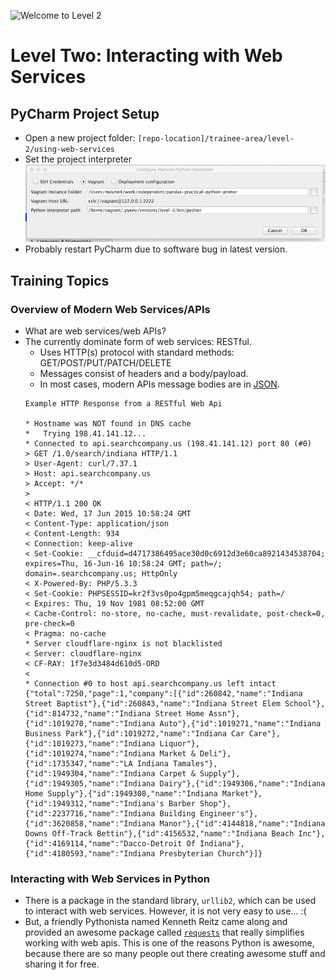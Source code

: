![Welcome to Level 2](http://i610.photobucket.com/albums/tt185/louper_anguano/KungFuPandaTh4nosAC35106010718-22-1.png)
# Level Two: Interacting with Web Services

## PyCharm Project Setup
* Open a new project folder: `[repo-location]/trainee-area/level-2/using-web-services`
* Set the project interpreter
![Project Interpreter Settings](project-interpreter.png)
* Probably restart PyCharm due to software bug in latest version.

## Training Topics

### Overview of Modern Web Services/APIs
* What are web services/web APIs?
* The currently dominate form of web services: RESTful.
    * Uses HTTP(s) protocol with standard methods: GET/POST/PUT/PATCH/DELETE
    * Messages consist of headers and a body/payload.
    * In most cases, modern APIs message bodies are in [JSON](https://en.wikipedia.org/wiki/JSON).
    ```
    Example HTTP Response from a RESTful Web Api
    
    * Hostname was NOT found in DNS cache
    *   Trying 198.41.141.12...
    * Connected to api.searchcompany.us (198.41.141.12) port 80 (#0)
    > GET /1.0/search/indiana HTTP/1.1
    > User-Agent: curl/7.37.1
    > Host: api.searchcompany.us
    > Accept: */*
    >
    < HTTP/1.1 200 OK
    < Date: Wed, 17 Jun 2015 10:58:24 GMT
    < Content-Type: application/json
    < Content-Length: 934
    < Connection: keep-alive
    < Set-Cookie: __cfduid=d4717386495ace30d0c6912d3e60ca8921434538704; expires=Thu, 16-Jun-16 10:58:24 GMT; path=/; domain=.searchcompany.us; HttpOnly
    < X-Powered-By: PHP/5.3.3
    < Set-Cookie: PHPSESSID=kr2f3vs0po4gpm5meqgcajqh54; path=/
    < Expires: Thu, 19 Nov 1981 08:52:00 GMT
    < Cache-Control: no-store, no-cache, must-revalidate, post-check=0, pre-check=0
    < Pragma: no-cache
    * Server cloudflare-nginx is not blacklisted
    < Server: cloudflare-nginx
    < CF-RAY: 1f7e3d3484d610d5-ORD
    <
    * Connection #0 to host api.searchcompany.us left intact
    {"total":7250,"page":1,"company":[{"id":260842,"name":"Indiana Street Baptist"},{"id":260843,"name":"Indiana Street Elem School"},{"id":814732,"name":"Indiana Street Home Assn"},{"id":1019270,"name":"Indiana Auto"},{"id":1019271,"name":"Indiana Business Park"},{"id":1019272,"name":"Indiana Car Care"},{"id":1019273,"name":"Indiana Liquor"},{"id":1019274,"name":"Indiana Market & Deli"},{"id":1735347,"name":"LA Indiana Tamales"},{"id":1949304,"name":"Indiana Carpet & Supply"},{"id":1949305,"name":"Indiana Dairy"},{"id":1949306,"name":"Indiana Home Supply"},{"id":1949308,"name":"Indiana Market"},{"id":1949312,"name":"Indiana's Barber Shop"},{"id":2237716,"name":"Indiana Building Engineer's"},{"id":3620858,"name":"Indiana Manor"},{"id":4144818,"name":"Indiana Downs Off-Track Bettin"},{"id":4156532,"name":"Indiana Beach Inc"},{"id":4169114,"name":"Dacco-Detroit Of Indiana"},{"id":4180593,"name":"Indiana Presbyterian Church"}]}
    
    ```
    
### Interacting with Web Services in Python
* There is a package in the standard library, `urllib2`, which can be used to 
  interact with web services.  However, it is not very easy to use... :(
* But, a friendly Pythonista named Kenneth Reitz came along and provided an 
awesome package called [`requests`](http://docs.python-requests.org/en/latest/) that really simplifies working with web
apis.  This is one of the reasons Python is awesome, because there are 
so many people out there creating awesome stuff and sharing it for free.

